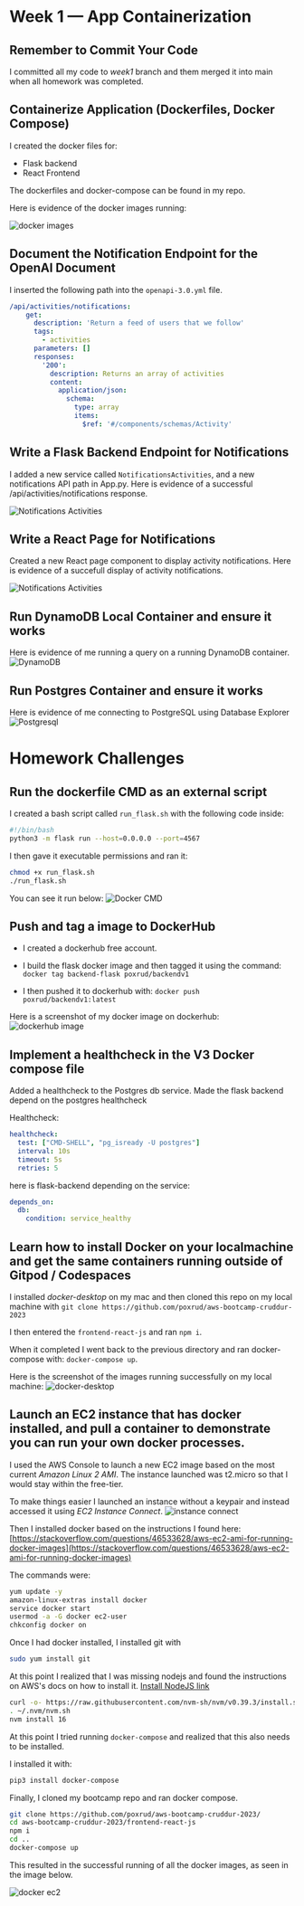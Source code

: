 # Week 1 — App Containerization

## Remember to Commit Your Code
I committed all my code to *week1* branch and them merged it into main when all homework was completed.

## Containerize Application (Dockerfiles, Docker Compose)
I created the docker files for:
- Flask backend
- React Frontend

The dockerfiles and docker-compose can be found in my repo.

Here is evidence of the docker images running:

![docker images](/assets/dockerized-applications.png)

## Document the Notification Endpoint for the OpenAI Document
I inserted the following path into the `openapi-3.0.yml` file.

```yml
/api/activities/notifications:
    get:
      description: 'Return a feed of users that we follow'
      tags:
        - activities
      parameters: []
      responses:
        '200':
          description: Returns an array of activities
          content:
            application/json:
              schema:
                type: array
                items:
                  $ref: '#/components/schemas/Activity'
```

## Write a Flask Backend Endpoint for Notifications
I added a new service called `NotificationsActivities`, and a new notifications API path in App.py.
Here is evidence of a successful /api/activities/notifications response.

![Notifications Activities](/assets/notifications-activities.png)

## Write a React Page for Notifications
Created a new React page component to display activity notifications.
Here is evidence of a succefull display of activity notifications.

![Notifications Activities](/assets/react-notifications.png)

## Run DynamoDB Local Container and ensure it works
Here is evidence of me running a query on a running DynamoDB container.
![DynamoDB](/assets/dynamodb.png)

## Run Postgres Container and ensure it works
Here is evidence of me connecting to PostgreSQL using Database Explorer
![Postgresql](/assets/postgresql.png)

# Homework Challenges

## Run the dockerfile CMD as an external script
I created a bash script called `run_flask.sh`
with the following code inside:

```bash
#!/bin/bash
python3 -m flask run --host=0.0.0.0 --port=4567
```
I then gave it executable permissions and ran it:

```bash
chmod +x run_flask.sh
./run_flask.sh
```

You can see it run below:
![Docker CMD](/assets/docker-CMD.png)

## Push and tag a image to DockerHub
- I created a dockerhub free account.
- I build the flask docker image and then tagged it using the command:
`docker tag backend-flask poxrud/backendv1`

- I then pushed it to dockerhub with:
`docker push poxrud/backendv1:latest`

Here is a screenshot of my docker image on dockerhub:
![dockerhub image](/assets/dockerhub.png)

## Implement a healthcheck in the V3 Docker compose file
Added a healthcheck to the Postgres db service. 
Made the flask backend depend on the postgres healthcheck

Healthcheck:

```yml
healthcheck:
  test: ["CMD-SHELL", "pg_isready -U postgres"]
  interval: 10s
  timeout: 5s
  retries: 5
```

here is flask-backend depending on the service:

```yml
depends_on:
  db:
    condition: service_healthy
```

## Learn how to install Docker on your localmachine and get the same containers running outside of Gitpod / Codespaces
I installed *docker-desktop* on my mac and then cloned this repo on my local
machine with `git clone https://github.com/poxrud/aws-bootcamp-cruddur-2023`

I then entered the `frontend-react-js` and ran `npm i`.

When it completed I went back to the previous directory and ran docker-compose with:
`docker-compose up`. 

Here is the screenshot of the images running successfully on my local machine:
![docker-desktop](/assets/docker-desktop.png)

## Launch an EC2 instance that has docker installed, and pull a container to demonstrate you can run your own docker processes.
I used the AWS Console to launch a new EC2 image based on the most current *Amazon Linux 2 AMI*. The instance launched was t2.micro so that I would stay within the free-tier.

To make things easier I launched an instance without a keypair and instead accessed
it using *EC2 Instance Connect*.
![instance connect](/assets/instance-connect.png)

Then I installed docker based on the instructions I found here:
[https://stackoverflow.com/questions/46533628/aws-ec2-ami-for-running-docker-images](https://stackoverflow.com/questions/46533628/aws-ec2-ami-for-running-docker-images)

The commands were:

```bash
yum update -y
amazon-linux-extras install docker
service docker start
usermod -a -G docker ec2-user
chkconfig docker on
```
Once I had docker installed, I installed git with

```bash
sudo yum install git
```

At this point I realized that I was missing nodejs and found the instructions
on AWS's docs on how to install it.
[Install NodeJS link](https://docs.aws.amazon.com/sdk-for-javascript/v2/developer-guide/setting-up-node-on-ec2-instance.html)

```bash
curl -o- https://raw.githubusercontent.com/nvm-sh/nvm/v0.39.3/install.sh | bash
. ~/.nvm/nvm.sh
nvm install 16
```

At this point I tried running `docker-compose` and realized that this also needs to be installed.

I installed it with:

```bash
pip3 install docker-compose
```

Finally,  I cloned my bootcamp repo and ran docker compose.

```bash
git clone https://github.com/poxrud/aws-bootcamp-cruddur-2023/
cd aws-bootcamp-cruddur-2023/frontend-react-js
npm i
cd ..
docker-compose up
```
This resulted in the successful running of all the docker images, as
seen in the image below.

![docker ec2](/assets/docker-ec2.png)
